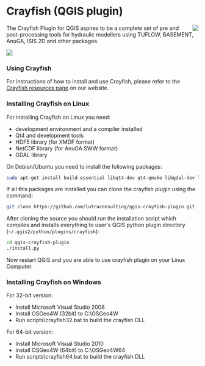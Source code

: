 Crayfish (QGIS plugin)
======================

<img align="right" src="https://raw.githubusercontent.com/lutraconsulting/qgis-crayfish-plugin/master/plugin/crayfish_128px.png">

The Crayfish Plugin for QGIS aspires to be a complete set of pre and post-processing tools for hydraulic modellers
using TUFLOW, BASEMENT, AnuGA, ISIS 2D and other packages.

<img src="https://travis-ci.org/lutraconsulting/qgis-crayfish-plugin.svg?branch=master">

### Using Crayfish

For instructions of how to install and use Crayfish, please refer to the [Crayfish resources page][crp] on our website.

### Installing Crayfish on Linux

For installing Crayfish on Linux you need:

* development environment and a compiler installed
* Qt4 and development tools
* HDF5 library (for XMDF format)
* NetCDF library (for AnuGA SWW format)
* GDAL library

On Debian/Ubuntu you need to install the following packages:

```bash
sudo apt-get install build-essential libqt4-dev qt4-qmake libgdal-dev libhdf5-dev libnetcdf-dev libproj-dev git
```

If all this packages are installed you can clone the crayfish plugin using the command:

```bash
git clone https://github.com/lutraconsulting/qgis-crayfish-plugin.git
```

After cloning the source you should run the installation script which compiles and installs everything
to user's QGIS python plugin directory (`~/.qgis2/python/plugins/crayfish`):

```bash
cd qgis-crayfish-plugin
./install.py
```

Now restart QGIS and you are able to use crayfish plugin on your Linux Computer.


### Installing Crayfish on Windows

For 32-bit version:

* Install Microsoft Visual Studio 2008
* Install OSGeo4W (32bit) to C:\OSGeo4W
* Run scripts\crayfish32.bat to build the crayfish DLL

For 64-bit version:

* Install Microsoft Visual Studio 2010
* Install OSGeo4W (64bit) to C:\OSGeo4W64
* Run scripts\crayfish64.bat to build the crayfish DLL


[crp]: http://www.lutraconsulting.co.uk/resources/crayfish
